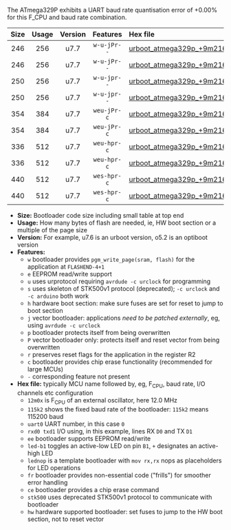 The ATmega329P exhibits a UART baud rate quantisation error of +0.00% for this F_CPU and baud rate combination.

|Size|Usage|Version|Features|Hex file|
|:-:|:-:|:-:|:-:|:--|
|246|256|u7.7|`w-u-jPr--`|[urboot_atmega329p_+9m216x_+576k0_uart0_rxe0_txe1_led+b5.hex](https://raw.githubusercontent.com/stefanrueger/urboot.hex/main/mcus/atmega329p/external_oscillator/fcpu_+9m216x/br_+576k0/urboot_atmega329p_+9m216x_+576k0_uart0_rxe0_txe1_led+b5.hex)|
|246|256|u7.7|`w-u-jPr--`|[urboot_atmega329p_+9m216x_+576k0_uart0_rxe0_txe1_lednop.hex](https://raw.githubusercontent.com/stefanrueger/urboot.hex/main/mcus/atmega329p/external_oscillator/fcpu_+9m216x/br_+576k0/urboot_atmega329p_+9m216x_+576k0_uart0_rxe0_txe1_lednop.hex)|
|250|256|u7.7|`w-u-jpr--`|[urboot_atmega329p_+9m216x_+576k0_uart0_rxe0_txe1_led+b5_fr.hex](https://raw.githubusercontent.com/stefanrueger/urboot.hex/main/mcus/atmega329p/external_oscillator/fcpu_+9m216x/br_+576k0/urboot_atmega329p_+9m216x_+576k0_uart0_rxe0_txe1_led+b5_fr.hex)|
|250|256|u7.7|`w-u-jpr--`|[urboot_atmega329p_+9m216x_+576k0_uart0_rxe0_txe1_lednop_fr.hex](https://raw.githubusercontent.com/stefanrueger/urboot.hex/main/mcus/atmega329p/external_oscillator/fcpu_+9m216x/br_+576k0/urboot_atmega329p_+9m216x_+576k0_uart0_rxe0_txe1_lednop_fr.hex)|
|354|384|u7.7|`weu-jPr-c`|[urboot_atmega329p_+9m216x_+576k0_uart0_rxe0_txe1_ee_led+b5_fr_ce.hex](https://raw.githubusercontent.com/stefanrueger/urboot.hex/main/mcus/atmega329p/external_oscillator/fcpu_+9m216x/br_+576k0/urboot_atmega329p_+9m216x_+576k0_uart0_rxe0_txe1_ee_led+b5_fr_ce.hex)|
|354|384|u7.7|`weu-jPr-c`|[urboot_atmega329p_+9m216x_+576k0_uart0_rxe0_txe1_ee_lednop_fr_ce.hex](https://raw.githubusercontent.com/stefanrueger/urboot.hex/main/mcus/atmega329p/external_oscillator/fcpu_+9m216x/br_+576k0/urboot_atmega329p_+9m216x_+576k0_uart0_rxe0_txe1_ee_lednop_fr_ce.hex)|
|336|512|u7.7|`weu-hpr-c`|[urboot_atmega329p_+9m216x_+576k0_uart0_rxe0_txe1_ee_led+b5_fr_ce_hw.hex](https://raw.githubusercontent.com/stefanrueger/urboot.hex/main/mcus/atmega329p/external_oscillator/fcpu_+9m216x/br_+576k0/urboot_atmega329p_+9m216x_+576k0_uart0_rxe0_txe1_ee_led+b5_fr_ce_hw.hex)|
|336|512|u7.7|`weu-hpr-c`|[urboot_atmega329p_+9m216x_+576k0_uart0_rxe0_txe1_ee_lednop_fr_ce_hw.hex](https://raw.githubusercontent.com/stefanrueger/urboot.hex/main/mcus/atmega329p/external_oscillator/fcpu_+9m216x/br_+576k0/urboot_atmega329p_+9m216x_+576k0_uart0_rxe0_txe1_ee_lednop_fr_ce_hw.hex)|
|440|512|u7.7|`wes-hpr-c`|[urboot_atmega329p_+9m216x_+576k0_uart0_rxe0_txe1_ee_led+b5_fr_ce_stk500_hw.hex](https://raw.githubusercontent.com/stefanrueger/urboot.hex/main/mcus/atmega329p/external_oscillator/fcpu_+9m216x/br_+576k0/urboot_atmega329p_+9m216x_+576k0_uart0_rxe0_txe1_ee_led+b5_fr_ce_stk500_hw.hex)|
|440|512|u7.7|`wes-hpr-c`|[urboot_atmega329p_+9m216x_+576k0_uart0_rxe0_txe1_ee_lednop_fr_ce_stk500_hw.hex](https://raw.githubusercontent.com/stefanrueger/urboot.hex/main/mcus/atmega329p/external_oscillator/fcpu_+9m216x/br_+576k0/urboot_atmega329p_+9m216x_+576k0_uart0_rxe0_txe1_ee_lednop_fr_ce_stk500_hw.hex)|

- **Size:** Bootloader code size including small table at top end
- **Usage:** How many bytes of flash are needed, ie, HW boot section or a multiple of the page size
- **Version:** For example, u7.6 is an urboot version, o5.2 is an optiboot version
- **Features:**
  + `w` bootloader provides `pgm_write_page(sram, flash)` for the application at `FLASHEND-4+1`
  + `e` EEPROM read/write support
  + `u` uses urprotocol requiring `avrdude -c urclock` for programming
  + `s` uses skeleton of STK500v1 protocol (deprecated); `-c urclock` and `-c arduino` both work
  + `h` hardware boot section: make sure fuses are set for reset to jump to boot section
  + `j` vector bootloader: applications *need to be patched externally*, eg, using `avrdude -c urclock`
  + `p` bootloader protects itself from being overwritten
  + `P` vector bootloader only: protects itself and reset vector from being overwritten
  + `r` preserves reset flags for the application in the register R2
  + `c` bootloader provides chip erase functionality (recommended for large MCUs)
  + `-` corresponding feature not present
- **Hex file:** typically MCU name followed by, eg, F<sub>CPU</sub>, baud rate, I/O channels etc configuration
  + `12m0x` is F<sub>CPU</sub> of an external oscillator, here 12.0 MHz
  + `115k2` shows the fixed baud rate of the bootloader: `115k2` means 115200 baud
  + `uart0` UART number, in this case `0`
  + `rxd0 txd1` I/O using, in this example, lines RX `D0` and TX `D1`
  + `ee` bootloader supports EEPROM read/write
  + `led-b1` toggles an active-low LED on pin `B1`, `+` designates an active-high LED
  + `lednop` is a template bootloader with `mov rx,rx` nops as placeholders for LED operations
  + `fr` bootloader provides non-essential code ("frills") for smoother error handling
  + `ce` bootloader provides a chip erase command
  + `stk500` uses deprecated STK500v1 protocol to communicate with bootloader
  + `hw` hardware supported bootloader: set fuses to jump to the HW boot section, not to reset vector
